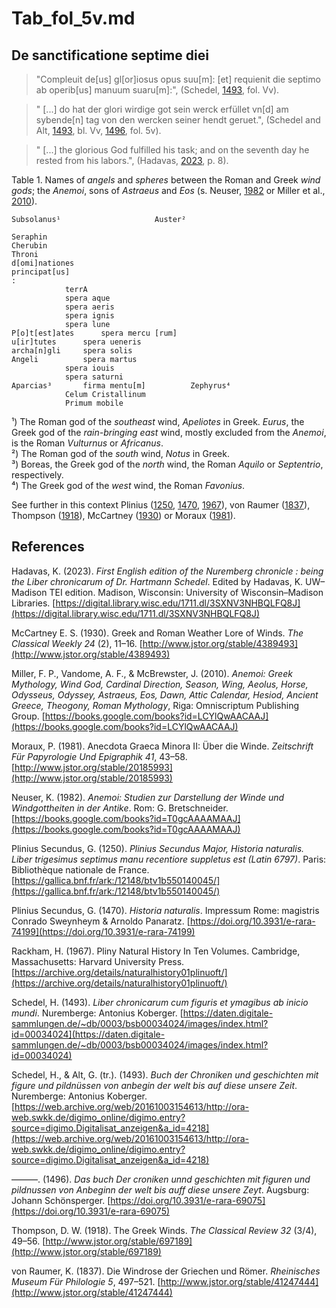 # Tab_fol_5v.md

## De sanctificatione septime diei

>"Compleuit de[us] gl[or]iosus opus suu[m]: [et] requienit die septimo ab operib[us] manuum suaru[m]:", (Schedel, [1493](https://daten.digitale-sammlungen.de/~db/0003/bsb00034024/images/index.html?id=00034024), fol. Vv).

>" [...] do hat der glori wirdige got sein werck erfüllet vn[d] am sybende[n] tag von den wercken seiner hendt geruet.", (Schedel and Alt, [1493](https://web.archive.org/web/20161003154613/http://ora-web.swkk.de/digimo_online/digimo.entry?source=digimo.Digitalisat_anzeigen&a_id=4218), bl. Vv, [1496](https://doi.org/10.3931/e-rara-69075), fol. 5v).

>" [...] the glorious God fulfilled his task; and on the seventh day he rested from his labors.", (Hadavas, [2023](https://digital.library.wisc.edu/1711.dl/3SXNV3NHBQLFQ8J), p. 8).


Table 1. Names of *angels* and *spheres* between the Roman and Greek *wind gods*; the *Anemoi*, sons of *Astraeus* and *Eos* (s. Neuser, [1982](https://books.google.com/books?id=T0gcAAAAMAAJ) or Miller et al., [2010](https://books.google.com/books?id=LCYlQwAACAAJ)).
~~~
Subsolanus¹						Auster²
		
Seraphin		
Cherubin		
Throni		
d[omi]nationes		
principat[us]		
:		
			terrA	
			spera aque	
			spera aeris	
			spera ignis	
			spera lune	
P[o]t[est]ates		spera mercu [rum]	
u[ir]tutes		spera ueneris	
archa[n]gli		spera solis	
Angeli			spera martus	
			spera iouis	
			spera saturni	
Aparcias³		firma mentu[m]			Zephyrus⁴
			Celum Cristallinum	
			Primum mobile	
~~~
¹) The Roman god of the *southeast* wind, *Apeliotes* in Greek. *Eurus*, the Greek god of the *rain-bringing east* wind, mostly excluded from the *Anemoi*, is the Roman *Vulturnus* or *Africanus*.    
²) The Roman god of the *south* wind, *Notus* in Greek.  
³) Boreas, the Greek god of the *north* wind, the Roman *Aquilo* or *Septentrio*, respectively.  
⁴) The Greek god of the *west* wind, the Roman *Favonius*.  

See further in this context Plinius ([1250](https://gallica.bnf.fr/ark:/12148/btv1b550140045/), [1470](https://doi.org/10.3931/e-rara-74199), [1967](https://archive.org/details/naturalhistory01plinuoft/)), von Raumer ([1837](http://www.jstor.org/stable/41247444)), Thompson ([1918](http://www.jstor.org/stable/697189)), McCartney ([1930](http://www.jstor.org/stable/4389493)) or Moraux ([1981](http://www.jstor.org/stable/20185993)).

## References

Hadavas, K. (2023). *First English edition of the Nuremberg chronicle : being the Liber chronicarum of Dr. Hartmann Schedel*. Edited by Hadavas, K. UW–Madison TEI edition. Madison, Wisconsin: University of Wisconsin–Madison Libraries. [https://digital.library.wisc.edu/1711.dl/3SXNV3NHBQLFQ8J](https://digital.library.wisc.edu/1711.dl/3SXNV3NHBQLFQ8J)

McCartney E. S. (1930). Greek and Roman Weather Lore of Winds. *The Classical Weekly 24* (2), 11–16. [http://www.jstor.org/stable/4389493](http://www.jstor.org/stable/4389493)

Miller, F. P., Vandome, A. F., & McBrewster, J. (2010). *Anemoi: Greek Mythology, Wind God, Cardinal Direction, Season, Wing, Aeolus, Horse, Odysseus, Odyssey, Astraeus, Eos, Dawn, Attic Calendar, Hesiod, Ancient Greece, Theogony, Roman Mythology*, Riga: Omniscriptum Publishing Group. [https://books.google.com/books?id=LCYlQwAACAAJ](https://books.google.com/books?id=LCYlQwAACAAJ)

Moraux, P. (1981). Anecdota Graeca Minora II: Über die Winde. *Zeitschrift Für Papyrologie Und Epigraphik 41*, 43–58. [http://www.jstor.org/stable/20185993](http://www.jstor.org/stable/20185993)

Neuser, K. (1982). *Anemoi: Studien zur Darstellung der Winde und Windgottheiten in der Antike*. Rom: G. Bretschneider. [https://books.google.com/books?id=T0gcAAAAMAAJ](https://books.google.com/books?id=T0gcAAAAMAAJ)

Plinius Secundus, G. (1250). *Plinius Secundus Major, Historia naturalis. Liber trigesimus septimus manu recentiore suppletus est (Latin 6797)*. Paris: Bibliothèque nationale de France.  [https://gallica.bnf.fr/ark:/12148/btv1b550140045/](https://gallica.bnf.fr/ark:/12148/btv1b550140045/)

Plinius Secundus, G. (1470). *Historia naturalis*. Impressum Rome: magistris Conrado Sweynheym & Arnoldo Panaratz. [https://doi.org/10.3931/e-rara-74199](https://doi.org/10.3931/e-rara-74199)

Rackham, H. (1967). Pliny Natural History In Ten Volumes. Cambridge, Massachusetts: Harvard University Press. [https://archive.org/details/naturalhistory01plinuoft/](https://archive.org/details/naturalhistory01plinuoft/)

Schedel, H. (1493). *Liber chronicarum cum figuris et ymagibus ab inicio mundi*. Nuremberge: Antonius Koberger. [https://daten.digitale-sammlungen.de/~db/0003/bsb00034024/images/index.html?id=00034024](https://daten.digitale-sammlungen.de/~db/0003/bsb00034024/images/index.html?id=00034024)

Schedel, H., & Alt, G. (tr.). (1493). *Buch der Chroniken und geschichten mit figure und pildnüssen von anbegin der welt bis auf diese unsere Zeit*. Nuremberge: Antonius Koberger.
[https://web.archive.org/web/20161003154613/http://ora-web.swkk.de/digimo_online/digimo.entry?source=digimo.Digitalisat_anzeigen&a_id=4218](https://web.archive.org/web/20161003154613/http://ora-web.swkk.de/digimo_online/digimo.entry?source=digimo.Digitalisat_anzeigen&a_id=4218)

———. (1496). *Das buch Der croniken unnd geschichten mit figuren und pildnussen von Anbeginn der welt bis auff diese unsere Zeyt*. Augsburg: Johann Schönsperger. [https://doi.org/10.3931/e-rara-69075](https://doi.org/10.3931/e-rara-69075)

Thompson, D. W. (1918). The Greek Winds. *The Classical Review 32* (3/4), 49–56.  [http://www.jstor.org/stable/697189](http://www.jstor.org/stable/697189)

von Raumer, K. (1837). Die Windrose der Griechen und Römer. *Rheinisches Museum Für Philologie 5*, 497–521. [http://www.jstor.org/stable/41247444](http://www.jstor.org/stable/41247444) 
